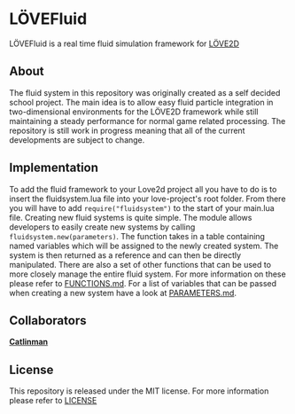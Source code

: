 # LÖVEFluid #

LÖVEFluid is a real time fluid simulation framework for [LÖVE2D](http://love2d.org/)

## About ##

The fluid system in this repository was originally created as a self decided school project. The main idea is to allow easy fluid particle integration in two-dimensional environments for the LÖVE2D framework while still maintaining a steady performance for normal game related processing. The repository is still work in progress meaning that all of the current developments are subject to change.

## Implementation ##

To add the fluid framework to your Love2d project all you have to do is to insert the fluidsystem.lua file into your love-project's root folder. From there you will have to add `require("fluidsystem")` to the start of your main.lua file. Creating new fluid systems is quite simple. The module allows developers to easily create new systems by calling `fluidsystem.new(parameters)`. The function takes in a table containing named variables which will be assigned to the newly created system. The system is then returned as a reference and can then be directly manipulated. There are also a set of other functions that can be used to more closely manage the entire fluid system. For more information on these please refer to [FUNCTIONS.md](https://github.com/Catlinman/LOVEFluid/blob/master/FUNCTIONS.md). For a list of  variables that can be passed when creating a new system have a look at [PARAMETERS.md](https://github.com/Catlinman/LOVEFluid/blob/master/PARAMETERS.md).

## Collaborators ##

**[Catlinman](http://catlinman.com/)**

## License ##

This repository is released under the MIT license. For more information please refer to [LICENSE](https://github.com/Catlinman/LOVEFluid/blob/master/LICENSE)
